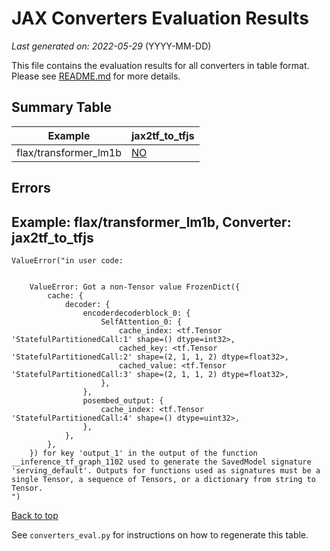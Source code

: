 # JAX Converters Evaluation Results

*Last generated on: 2022-05-29* (YYYY-MM-DD)

This file contains the evaluation results for all converters in table format.
Please see [README.md](README.md) for more details.

## Summary Table

| Example | jax2tf_to_tfjs |
| --- | --- |
| flax/transformer_lm1b | [NO](##example-flaxtransformer_lm1b-converter-jax2tf_to_tfjs) |

## Errors

## Example: flax/transformer_lm1b, Converter: jax2tf_to_tfjs
```
ValueError("in user code:


    ValueError: Got a non-Tensor value FrozenDict({
        cache: {
            decoder: {
                encoderdecoderblock_0: {
                    SelfAttention_0: {
                        cache_index: <tf.Tensor 'StatefulPartitionedCall:1' shape=() dtype=int32>,
                        cached_key: <tf.Tensor 'StatefulPartitionedCall:2' shape=(2, 1, 1, 2) dtype=float32>,
                        cached_value: <tf.Tensor 'StatefulPartitionedCall:3' shape=(2, 1, 1, 2) dtype=float32>,
                    },
                },
                posembed_output: {
                    cache_index: <tf.Tensor 'StatefulPartitionedCall:4' shape=() dtype=uint32>,
                },
            },
        },
    }) for key 'output_1' in the output of the function __inference_tf_graph_1102 used to generate the SavedModel signature 'serving_default'. Outputs for functions used as signatures must be a single Tensor, a sequence of Tensors, or a dictionary from string to Tensor.
")
```
[Back to top](#summary-table)

See `converters_eval.py` for instructions on how to regenerate this table.
